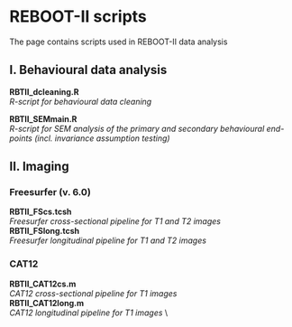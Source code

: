 # REBOOT-II scripts
The page contains scripts used in REBOOT-II data analysis

## I. Behavioural data analysis
**RBTII_dcleaning.R** \
_R-script for behavioural data cleaning_

**RBTII_SEMmain.R** \
_R-script for SEM analysis of the primary and secondary behavioural end-points
(incl. invariance assumption testing)_

## II. Imaging
### Freesurfer (v. 6.0)
**RBTII_FScs.tcsh** \
_Freesurfer cross-sectional pipeline for T1 and T2 images_ \
**RBTII_FSlong.tcsh** \
_Freesurfer longitudinal pipeline for T1 and T2 images_


### CAT12
**RBTII_CAT12cs.m** \
_CAT12 cross-sectional pipeline for T1 images_ \
**RBTII_CAT12long.m** \
_CAT12 longitudinal pipeline for T1 images_ \


